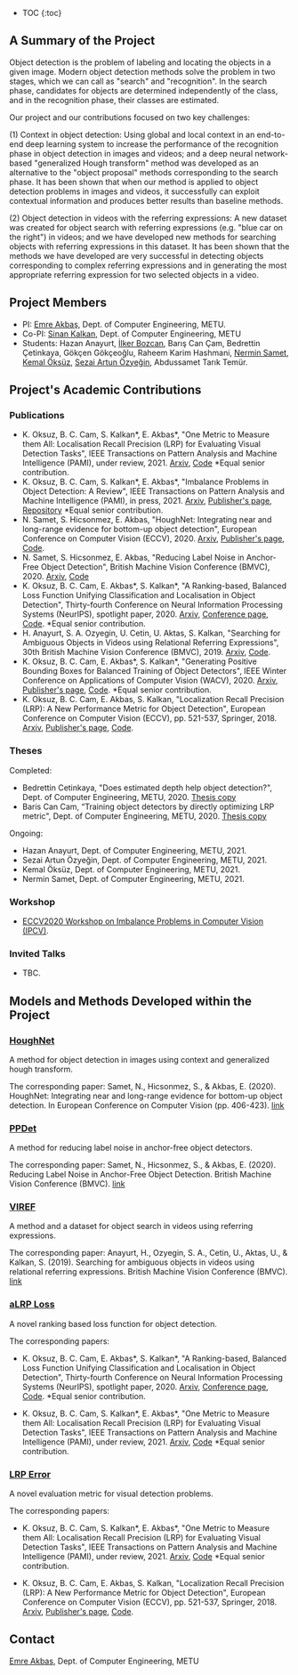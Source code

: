 
* TOC 
{:toc}

## A Summary of the Project

Object detection is the problem of labeling and locating the objects in a given image. Modern object detection methods solve the problem in two stages, which we can call as "search" and "recognition". In the search phase, candidates for objects are determined independently of the class, and in the recognition phase, their classes are estimated.

Our project and our contributions focused on two key challenges:

(1) Context in object detection: Using global and local context in an end-to-end deep learning system to increase the performance of the recognition phase in object detection in images and videos; and a deep neural network-based "generalized Hough transform" method was developed as an alternative to the "object proposal" methods corresponding to the search phase. It has been shown that when our method is applied to object detection problems in images and videos, it successfully can exploit contextual information and produces better results than baseline methods.

(2) Object detection in videos with the referring expressions: A new dataset was created for object search with referring expressions (e.g. "blue car on the right") in videos; and we have developed new methods for searching objects with referring expressions in this dataset. It has been shown that the methods we have developed are very successful in detecting objects corresponding to complex referring expressions and in generating the most appropriate referring expression for two selected objects in a video.

## Project Members

* PI: [Emre Akbaş](https://user.ceng.metu.edu.tr/~emre/), Dept. of Computer Engineering, METU.
* Co-PI: [Sinan Kalkan](http://kovan.ceng.metu.edu.tr/~sinan/), Dept. of Computer Engineering, METU
* Students: Hazan Anayurt, [İlker Bozcan](https://bozcani.github.io/), Barış Can Çam, Bedrettin Çetinkaya, Gökçen Gökçeoğlu,  Raheem Karim Hashmani, [Nermin Samet](https://nerminsamet.github.io/), [Kemal Öksüz](https://kemaloksuz.github.io/), [Sezai Artun Özyeğin](https://user.ceng.metu.edu.tr/~artun/), Abdussamet Tarık Temür.

## Project's Academic Contributions

### Publications

* K. Oksuz, B. C. Cam, S. Kalkan*, E. Akbas*, "One Metric to Measure them All: Localisation Recall Precision (LRP) for Evaluating Visual Detection Tasks", IEEE Transactions on Pattern Analysis and Machine Intelligence (PAMI), under review, 2021. [Arxiv](https://arxiv.org/abs/2011.10772), [Code](https://github.com/kemaloksuz/LRP-Error) *Equal senior contribution.
* K. Oksuz, B. C. Cam, S. Kalkan*, E. Akbas*, "Imbalance Problems in Object Detection: A Review", IEEE Transactions on Pattern Analysis and Machine Intelligence (PAMI), in press, 2021. [Arxiv](https://arxiv.org/abs/1909.00169), [Publisher's page](https://ieeexplore.ieee.org/document/9042296), [Repository](https://github.com/kemaloksuz/ObjectDetectionImbalance) *Equal senior contribution.
* N. Samet, S. Hicsonmez, E. Akbas, "HoughNet: Integrating near and long-range evidence for bottom-up object detection", European Conference on Computer Vision (ECCV), 2020. [Arxiv](https://arxiv.org/abs/2007.02355), [Publisher's page](https://link.springer.com/chapter/10.1007/978-3-030-58595-2_25), [Code](https://github.com/nerminsamet/houghnet).
* N. Samet, S. Hicsonmez, E. Akbas, "Reducing Label Noise in Anchor-Free Object Detection", British Machine Vision Conference (BMVC), 2020. [Arxiv](https://arxiv.org/abs/2008.01167), [Code](https://github.com/nerminsamet/ppdet)
* K. Oksuz, B. C. Cam, E. Akbas*, S. Kalkan*, "A Ranking-based, Balanced Loss Function Unifying Classification and Localisation in Object Detection", Thirty-fourth Conference on Neural Information Processing Systems (NeurIPS), spotlight paper, 2020. [Arxiv](https://arxiv.org/abs/2009.13592), [Conference page](https://proceedings.neurips.cc/paper/2020/hash/b2eeb7362ef83deff5c7813a67e14f0a-Abstract.html), [Code](https://github.com/kemaloksuz/aLRPLoss). *Equal senior contribution.
* H. Anayurt, S. A. Ozyegin, U. Cetin, U. Aktas, S. Kalkan, "Searching for Ambiguous Objects in Videos using Relational Referring Expressions", 30th British Machine Vision Conference (BMVC), 2019. [Arxiv](https://arxiv.org/abs/1908.01189), [Code](https://github.com/hazananayurt/viref).
* K. Oksuz, B. C. Cam, E. Akbas*, S. Kalkan*, "Generating Positive Bounding Boxes for Balanced Training of Object Detectors", IEEE Winter Conference on Applications of Computer Vision (WACV), 2020. [Arxiv](https://arxiv.org/abs/1909.09777), [Publisher's page](https://www.computer.org/csdl/proceedings-article/wacv/2020/09093503/1jPbqXS57W0), [Code](https://github.com/kemaloksuz/BoundingBoxGenerator). *Equal senior contribution.
* K. Oksuz, B. C. Cam, E. Akbas, S. Kalkan, "Localization Recall Precision (LRP): A New Performance Metric for Object Detection", European Conference on Computer Vision (ECCV), pp. 521-537, Springer, 2018. [Arxiv](https://arxiv.org/abs/1807.01696), [Publisher's page](https://link.springer.com/chapter/10.1007/978-3-030-01234-2_31), [Code](https://github.com/cancam/LRP).

### Theses

Completed:
* Bedrettin Cetinkaya, "Does estimated depth help object detection?", Dept. of Computer Engineering, METU, 2020. [Thesis copy](https://open.metu.edu.tr/handle/11511/44129)
* Baris Can Cam, “Training object detectors by directly optimizing LRP metric", Dept. of Computer Engineering, METU, 2020. [Thesis copy](https://tez.yok.gov.tr/UlusalTezMerkezi/tezDetay.jsp?id=FHUZtNW2yRDWU3VWBud_mg&no=V55zHSMS2t6FuhgksIMJFg)

Ongoing:
* Hazan Anayurt, Dept. of Computer Engineering, METU, 2021.
* Sezai Artun Özyeğin, Dept. of Computer Engineering, METU, 2021.
* Kemal Öksüz, Dept. of Computer Engineering, METU, 2021.
* Nermin Samet, Dept. of Computer Engineering, METU, 2021. 

### Workshop

* [ECCV2020 Workshop on Imbalance Problems in Computer Vision (IPCV)](https://sites.google.com/view/ipcv2020/home).

### Invited Talks

* TBC.

## Models and Methods Developed within the Project

### [HoughNet](https://github.com/nerminsamet/houghnet) 

A method for object detection in images using context and generalized hough transform.

The corresponding paper: Samet, N., Hicsonmez, S., & Akbas, E. (2020). HoughNet: Integrating near and long-range evidence for bottom-up object detection. In European Conference on Computer Vision (pp. 406-423).  [link](https://link.springer.com/chapter/10.1007/978-3-030-58595-2_25)

### [PPDet](https://github.com/nerminsamet/ppdet)

A method for reducing label noise in anchor-free object detectors. 

The corresponding paper: Samet, N., Hicsonmez, S., & Akbas, E. (2020). Reducing Label Noise in Anchor-Free Object Detection. British Machine Vision Conference (BMVC). [link](https://www.bmvc2020-conference.com/conference/papers/paper_0737.html)

### [VIREF](https://github.com/hazananayurt/viref)

A method and a dataset for object search in videos using referring expressions. 

The corresponding paper: Anayurt, H., Ozyegin, S. A., Cetin, U., Aktas, U., & Kalkan, S. (2019). Searching for ambiguous objects in videos using relational referring expressions. British Machine Vision Conference (BMVC). [link](https://bmvc2019.org/wp-content/uploads/papers/0697-paper.pdf)

### [aLRP Loss](https://github.com/kemaloksuz/aLRPLoss) 

A novel ranking based loss function for object detection. 

The corresponding papers:
* K. Oksuz, B. C. Cam, E. Akbas*, S. Kalkan*, "A Ranking-based, Balanced Loss Function Unifying Classification and Localisation in Object Detection", Thirty-fourth Conference on Neural Information Processing Systems (NeurIPS), spotlight paper, 2020. [Arxiv](https://arxiv.org/abs/2009.13592), [Conference page](https://proceedings.neurips.cc/paper/2020/hash/b2eeb7362ef83deff5c7813a67e14f0a-Abstract.html), [Code](https://github.com/kemaloksuz/aLRPLoss). *Equal senior contribution.  

* K. Oksuz, B. C. Cam, S. Kalkan*, E. Akbas*, "One Metric to Measure them All: Localisation Recall Precision (LRP) for Evaluating Visual Detection Tasks", IEEE Transactions on Pattern Analysis and Machine Intelligence (PAMI), under review, 2021. [Arxiv](https://arxiv.org/abs/2011.10772), [Code](https://github.com/kemaloksuz/LRP-Error) *Equal senior contribution.

### [LRP Error](https://github.com/kemaloksuz/LRP-Error) 

A novel evaluation metric for visual detection problems. 

The corresponding papers:
* K. Oksuz, B. C. Cam, S. Kalkan*, E. Akbas*, "One Metric to Measure them All: Localisation Recall Precision (LRP) for Evaluating Visual Detection Tasks", IEEE Transactions on Pattern Analysis and Machine Intelligence (PAMI), under review, 2021. [Arxiv](https://arxiv.org/abs/2011.10772), [Code](https://github.com/kemaloksuz/LRP-Error) *Equal senior contribution.

* K. Oksuz, B. C. Cam, E. Akbas, S. Kalkan, "Localization Recall Precision (LRP): A New Performance Metric for Object Detection", European Conference on Computer Vision (ECCV), pp. 521-537, Springer, 2018. [Arxiv](https://arxiv.org/abs/1807.01696), [Publisher's page](https://link.springer.com/chapter/10.1007/978-3-030-01234-2_31), [Code](https://github.com/cancam/LRP).

## Contact

[Emre Akbas](https://user.ceng.metu.edu.tr/~emre/), Dept. of Computer Engineering, METU

